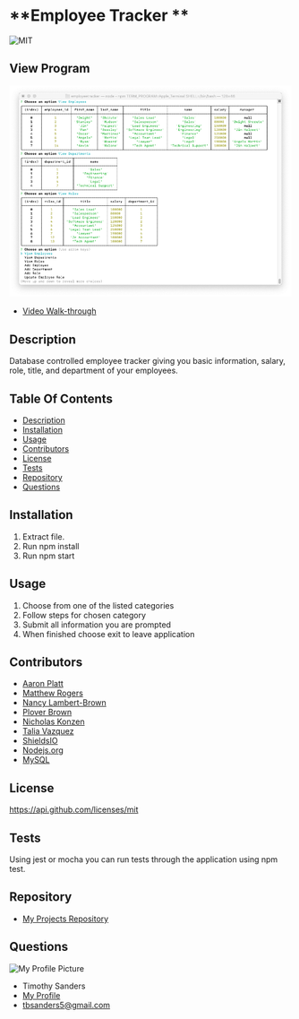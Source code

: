 # **Employee Tracker **
  ![MIT](https://img.shields.io/badge/License-MIT-blue.svg)

  
  ## View Program ##
  
  ![Screenshot of the application being run](./images/screenshot.png)

  * [Video Walk-through](https://www.youtube.com/watch?v=tgz2HEos6r8)

  ## Description ##

  Database controlled employee tracker giving you basic information, salary, role, title, and department of your employees.

  ## Table Of Contents ##

  - [Description](#Description)
  - [Installation](#Installation)
  - [Usage](#Usage)
  - [Contributors](#Contributors)
  - [License](#License)
  - [Tests](#Tests)
  - [Repository](#Repository)
  - [Questions](#Questions)

  ## Installation ##

  1. Extract file.
  1. Run npm install
  1. Run npm start
 
  ## Usage ##

  1. Choose from one of the listed categories
  1. Follow steps for chosen category
  1. Submit all information you are prompted
  1. When finished choose exit to leave application

  ## Contributors ##
  * [Aaron Platt](https://github.com/aaronkplatt)
  * [Matthew Rogers](https://github.com/Rogers-Development-Services)
  * [Nancy Lambert-Brown](https://github.com/n-lambert)
  * [Plover Brown](https://github.com/rebgrasshopper)
  * [Nicholas Konzen](https://github.com/NTKonzen)
  * [Talia Vazquez](https://github.com/taliavazquez)
  * [ShieldsIO](https://shields.io/category/license) 
  * [Nodejs.org](https://nodejs.org/en/)
  * [MySQL](https://www.mysql.com/)

  ## License ##

  https://api.github.com/licenses/mit

  ## Tests ##

  Using jest or mocha you can run tests through the application using npm test.

  ## Repository ##

  - [My Projects Repository](https://github.com/tbsanders5/employeetracker)

  ## Questions ##

  ![My Profile Picture](https://avatars0.githubusercontent.com/u/67024245?v=4)
  - Timothy Sanders
  - [My Profile](https://github.com/tbsanders5)
  - tbsanders5@gmail.com